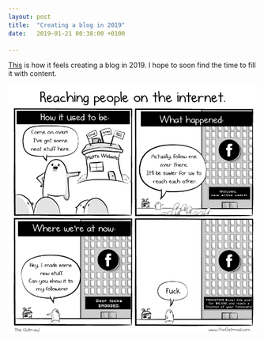 ```yaml
---
layout: post
title:  "Creating a blog in 2019"
date:   2019-01-21 00:38:00 +0100

---
```


[This](https://theoatmeal.com/comics/reaching_people) is how it feels creating a blog in 2019. I hope to soon find the time to fill it with content.

![comic](/img/2019/reaching_people.png)

